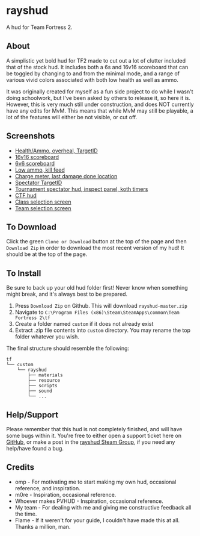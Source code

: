 rayshud
=======

A hud for Team Fortress 2.

About
-------

A simplistic yet bold hud for TF2 made to cut out a lot of clutter included that of the stock hud. It includes both a 6s and 16v16 scoreboard that can be toggled by changing to and from the minimal mode, and a range of various vivid colors associated with both low health as well as ammo. 

It was originally created for myself as a fun side project to do while I wasn't doing schoolwork, but I've been asked by others to release it, so here it is. However, this is very much still under construction, and does NOT currently have any edits for MvM. This means that while MvM may still be playable, a lot of the features will either be not visible, or cut off.

Screenshots
--------

* [Health/Ammo, overheal, TargetID](http://puu.sh/188pJ)
* [16v16 scoreboard](http://puu.sh/188qq)
* [6v6 scoreboard](http://puu.sh/188qS)
* [Low ammo, kill feed](http://puu.sh/188r9)
* [Charge meter, last damage done location](http://puu.sh/188rV)
* [Spectator TargetID](http://puu.sh/188tf)
* [Tournament spectator hud, inspect panel, koth timers](http://puu.sh/188wK)
* [CTF hud](http://puu.sh/188xO)
* [Class selection screen](http://puu.sh/19R5o)
* [Team selection screen](http://puu.sh/19R58)

To Download
--------

Click the green `Clone or Download` button at the top of the page and then `Download Zip` in order to download the most recent version of my hud! It should be at the top of the page. 

To Install
--------

Be sure to back up your old hud folder first! Never know when something might break, and it's always best to be prepared.

1. Press `Download Zip` on Github. This will download `rayshud-master.zip`
2. Navigate to `C:\Program Files (x86)\Steam\SteamApps\common\Team Fortress 2\tf`
3. Create a folder named `custom` if it does not already exist
4. Extract .zip file contents into `custom` directory. You may rename the top folder whatever you wish.

The final structure should resemble the following:
```
tf
└── custom
    └── rayshud
        ├── materials
        ├── resource
        ├── scripts
        ├── sound
        └── ...
```


Help/Support
--------

Please remember that this hud is not completely finished, and will have some bugs within it. You're free to either open a support ticket here on [GitHub](https://github.com/raysfire/rayshud/issues/new), or make a post in the [rayshud Steam Group](https://steamcommunity.com/groups/rayshud), if you need any help/have found a bug.

Credits
--------

* omp - For motivating me to start making my own hud, occasional reference, and inspiration.
* m0re - Inspiration, occasional reference.
* Whoever makes PVHUD - Inspiration, occasional reference.
* My team - For dealing with me and giving me constructive feedback all the time.
* Flame - If it weren't for your guide, I couldn't have made this at all. Thanks a million, man. 